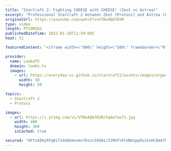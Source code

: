 ```yaml
---
title: "StarCraft 2: Fighting CHEESE with CHEESE! (Zest vs Astrea)"
excerpt: "Professional StarCraft 2 between Zest (Protoss) and Astrea (Protoss). This match is Grand Finals of the ESL Open Cup 103 America. Both players, but especially Astrea, decide to approach this game with aggression in mind.  Astrea vs Lambo: https://youtu.be/S2g_eOBQoms  Support my work on Patreon: https://www.patreon.com/lowkotv"
originalUrl: https://youtube.com/watch?v=V7NvAQA7EUM
type: video
length: PT29M26S
publishedDateTime: 2022-01-10T11:59:09Z
heat: 51

featuredContent: "<iframe width=\"800\" height=\"500\" frameborder=\"0\" src=\"https://www.youtube.com/embed/V7NvAQA7EUM\" allow=\"accelerometer; autoplay; encrypted-media; gyroscope; picture-in-picture\" allowfullscreen></iframe>"

provider:
  name: LowkoTV
  domain: lowko.tv
  images:
    - url: https://everyday-cc.github.io/starcraft2/assets/images/organizations/lowko.tv-50x50.jpg
      width: 50
      height: 50

topics:
  - StarCraft 2
  - Protoss

images:
  - url: https://i.ytimg.com/vi/V7NvAQA7EUM/hqdefault.jpg
    width: 480
    height: 360
    isCached: true

secured: "OYtsAIKy9Tq8iTikkQkmnvmx7DszcS9dAi/IIMGfvFCVBm1pp0uiSvHC8m47GyF9DwCcBziYZEGY3VrUymcI56FV16/m2sP6hxi8RMyrQTIzvzt+2h423SRyuL5wLZtHKSIQU5MMyqqBBbrj2Xnq5VYy3JfmqMLVS77uGrsywHv5asLE5UZ4oYqsMTYbVw/CTfroJa/9YdopCABbTwzd4DGPKinVqiBOUDvrVdcjuILxccqkCvBI1xoQMGcxhoEg3BqQ2CDO5gtPfayVpjwZlc89gQkBnwWi/FjXxsW5ZYhEg4GoO9ybzSWuTXtZ7fxIP7yeK2hC3yiJE/E6gu7FHdrcm1S3D9c58kbdDhwtq3ye64KCeh9zlCsSLzStJ9B+wmgBq66hBfIuEdppSw1USdnPFjGPj3hCyQo6cocTSnY=;KG7DlEO0KJyUjNHbuo0uqw=="
---
```


